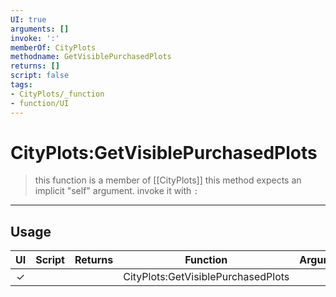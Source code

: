 ```yaml
---
UI: true
arguments: []
invoke: ':'
memberOf: CityPlots
methodname: GetVisiblePurchasedPlots
returns: []
script: false
tags:
- CityPlots/_function
- function/UI
---
```

# CityPlots:GetVisiblePurchasedPlots
> this function is a member of [[CityPlots]]
> this method expects an implicit "self" argument. invoke it with `:`
-----
## Usage
|  UI | Script | Returns | Function | Arguments |
|:---:|:------:|-------:|:--------:|:---------|
|✓| ||CityPlots:GetVisiblePurchasedPlots||
